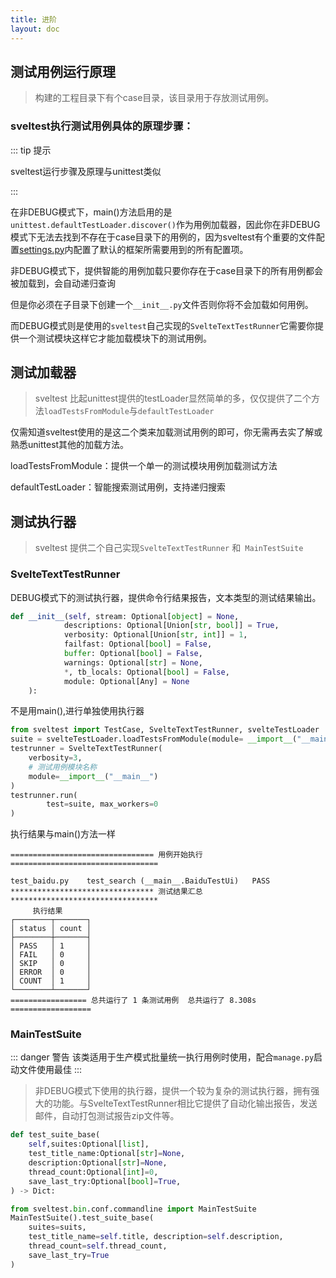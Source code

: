```yaml
---
title: 进阶
layout: doc
---
```






## 测试用例运行原理

> 构建的工程目录下有个case目录，该目录用于存放测试用例。



### sveltest执行测试用例具体的原理步骤：

::: tip 提示

sveltest运行步骤及原理与unittest类似

 :::



在非DEBUG模式下，main()方法启用的是`unittest.defaultTestLoader.discover()`作为用例加载器，因此你在非DEBUG模式下无法去找到不存在于case目录下的用例的，因为sveltest有个重要的文件配置[settings.py](#)内配置了默认的框架所需要用到的所有配置项。



非DEBUG模式下，提供智能的用例加载只要你存在于case目录下的所有用例都会被加载到，会自动递归查询

但是你必须在子目录下创建一个`__init__.py`文件否则你将不会加载如何用例。



而DEBUG模式则是使用的`sveltest`自己实现的`SvelteTextTestRunner`它需要你提供一个测试模块这样它才能加载模块下的测试用例。



## 测试加载器

> sveltest 比起unittest提供的testLoader显然简单的多，仅仅提供了二个方法`loadTestsFromModule`与`defaultTestLoader`



仅需知道sveltest使用的是这二个类来加载测试用例的即可，你无需再去实了解或熟悉unittest其他的加载方法。



loadTestsFromModule：提供一个单一的测试模块用例加载测试方法

defaultTestLoader：智能搜索测试用例，支持递归搜索



## 测试执行器

> sveltest 提供二个自己实现`SvelteTextTestRunner` 和` MainTestSuite`



### SvelteTextTestRunner

DEBUG模式下的测试执行器，提供命令行结果报告，文本类型的测试结果输出。

```python
def __init__(self, stream: Optional[object] = None,
            descriptions: Optional[Union[str, bool]] = True,
            verbosity: Optional[Union[str, int]] = 1,
            failfast: Optional[bool] = False,
            buffer: Optional[bool] = False,
            warnings: Optional[str] = None,
            *, tb_locals: Optional[bool] = False,
            module: Optional[Any] = None
    ):
```

不是用main(),进行单独使用执行器

```python
from sveltest import TestCase, SvelteTextTestRunner, svelteTestLoader
suite = svelteTestLoader.loadTestsFromModule(module= __import__("__main__"))
testrunner = SvelteTextTestRunner(
    verbosity=3,
    # 测试用例模块名称
    module=__import__("__main__")
)
testrunner.run(
        test=suite, max_workers=0
)

```

执行结果与main()方法一样

```
================================ 用例开始执行 =================================

test_baidu.py    test_search (__main__.BaiduTestUi)   PASS
******************************** 测试结果汇总 *********************************
     执行结果     
┌────────┬───────┐
│ status │ count │
├────────┼───────┤
│ PASS   │ 1     │
│ FAIL   │ 0     │
│ SKIP   │ 0     │
│ ERROR  │ 0     │
│ COUNT  │ 1     │
└────────┴───────┘
================= 总共运行了 1 条测试用例  总共运行了 8.308s ==================
```



### MainTestSuite

::: danger 警告
该类适用于生产模式批量统一执行用例时使用，配合`manage.py`启动文件使用最佳
:::

> 非DEBUG模式下使用的执行器，提供一个较为复杂的测试执行器，拥有强大的功能。与SvelteTextTestRunner相比它提供了自动化输出报告，发送邮件，自动打包测试报告zip文件等。

```python
def test_suite_base(
    self,suites:Optional[list],
    test_title_name:Optional[str]=None,
    description:Optional[str]=None,
    thread_count:Optional[int]=0,
    save_last_try:Optional[bool]=True,
) -> Dict:
```



```python
from sveltest.bin.conf.commandline import MainTestSuite
MainTestSuite().test_suite_base(
    suites=suits,
    test_title_name=self.title, description=self.description,
    thread_count=self.thread_count,
    save_last_try=True
)
```

